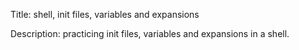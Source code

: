 Title: shell, init files, variables and expansions

Description: practicing init files, variables and expansions in a shell.

